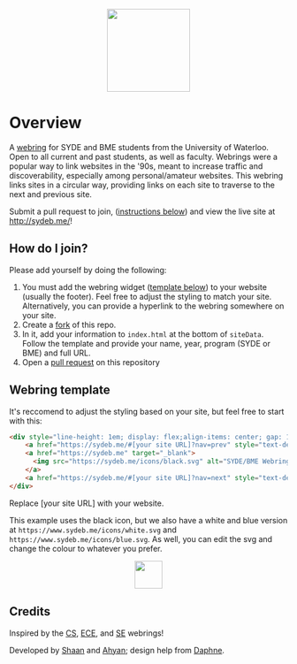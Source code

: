 <p align="center"><img height="150px" src="https://github.com/user-attachments/assets/fbd0f0b5-de0a-4a06-a7c5-540e0dcd51e2"></p>

# Overview

A [webring](https://en.wikipedia.org/wiki/Webring) for SYDE and BME students from the University of Waterloo. Open to all current and past students, as well as faculty. Webrings were a popular way to link websites in the '90s, meant to increase traffic and discoverability, especially among personal/amateur websites. This webring links sites in a circular way, providing links on each site to traverse to the next and previous site.

Submit a pull request to join, ([instructions below](https://github.com/shaan-s/syde-bme-webring/tree/main#how-do-i-join)) and view the live site at http://sydeb.me/!

## How do I join?

Please add yourself by doing the following:
1. You must add the webring widget ([template below](https://github.com/shaan-s/syde-bme-webring/edit/main/README.md#webring-template)) to your website (usually the footer). Feel free to adjust the styling to match your site. Alternatively, you can provide a hyperlink to the webring somewhere on your site.
2. Create a [fork](https://github.com/shaan-s/syde-bme-webring/fork) of this repo.
3. In it, add your information to `index.html` at the bottom of `siteData`. Follow the template and provide your name, year, program (SYDE or BME) and full URL.
4. Open a [pull request](https://github.com/shaan-s/syde-bme-webring/pulls) on this repository

## Webring template

It's reccomend to adjust the styling based on your site, but feel free to start with this:

```html
<div style="line-height: 1em; display: flex;align-items: center; gap: 12px;">
	<a href="https://sydeb.me/#[your site URL]?nav=prev" style="text-decoration:none; color:black">&lt;</a>
	<a href="https://sydeb.me" target="_blank">
	  <img src="https://sydeb.me/icons/black.svg" alt="SYDE/BME Webring" style="width: 24px;">
	</a>
	<a href="https://sydeb.me/#[your site URL]?nav=next" style="text-decoration:none; color:black">&gt;</a>
</div>
```
Replace [your site URL] with your website.

This example uses the black icon, but we also have a white and blue version at `https://www.sydeb.me/icons/white.svg` and `https://www.sydeb.me/icons/blue.svg`. As well, you can edit the svg and change the colour to whatever you prefer.

<p align="center"><img height="50px" src="https://github.com/user-attachments/assets/ce3f431c-bae3-4ae5-a9ce-d76a1772158a"></p>


## Credits
Inspired by the [CS](https://cs.uwatering.com/), [ECE](https://github.com/roozbehali/ece_webring), and [SE](https://se-webring.xyz/) webrings!

Developed by [Shaan](https://github.com/shaan-s) and [Ahyan](https://github.com/ahkabir48); design help from [Daphne](https://daphnelai.com/).
